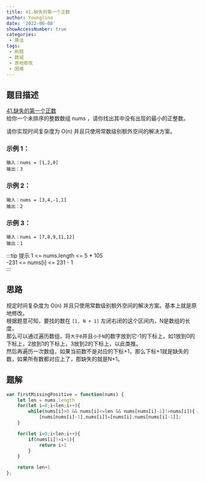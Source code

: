 ```yaml
---
title: 41.缺失的第一个正数
author: Younglina
date: '2022-06-08'
showAccessNumber: true
categories:
 - 算法
tags:
 - 刷题
 - 数组
 - 原地修改
 - 困难
--- 
```

## 题目描述
[41.缺失的第一个正数](https://leetcode.cn/problems/first-missing-positive/)  
给你一个未排序的整数数组 nums ，请你找出其中没有出现的最小的正整数。  

请你实现时间复杂度为 O(n) 并且只使用常数级别额外空间的解决方案。  

### 示例 1：
```
输入：nums = [1,2,0]  
输出：3  
```

### 示例 2：
```
输入：nums = [3,4,-1,1]  
输出：2  
```

### 示例 3：
```
输入：nums = [7,8,9,11,12]  
输出：1  
```

:::tip 提示
1 <= nums.length <= 5 * 105  
-231 <= nums[i] <= 231 - 1  
:::

## 思路
规定时间复杂度为 O(n) 并且只使用常数级别额外空间的解决方案。基本上就是原地修改。  
根据题意可知，要找的数在 `[1, N + 1]` 左闭右闭的这个区间内，N是数组的长度，  
那么可以通过遍历数组，将`大于0`并且`小于N`的数字放到它-1的下标上，如1放到0的下标上，2放到1的下标上，3放到2的下标上，以此类推。  
然后再遍历一次数组，如果当前数不是对应的下标+1，那么下标+1就是缺失的数，如果所有数都对应上了，那缺失的就是N+1。    

## 题解
```javascript
var firstMissingPositive = function(nums) {
    let len = nums.length
    for(let i=0;i<len;i++){
        while(nums[i]>0 && nums[i]<=len && nums[nums[i]-1]!=nums[i]){ //如果nums[nums[i]-1]==nums[i],那么当前数已经处于正确的位置,不需要再移动
            [nums[nums[i]-1],nums[i]]=[nums[i],nums[nums[i]-1]];
    }

    for(let i=0;i<len;i++){
        if(nums[i]!=i+1){
            return i+1
        }
    }

    return len+1
};

```